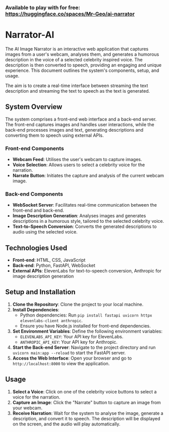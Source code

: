 ### Available to play with for free: https://huggingface.co/spaces/Mr-Geo/ai-narrator

# Narrator-AI

The AI Image Narrator is an interactive web application that captures images from a user's webcam, analyses them, and generates a humorous description in the voice of a selected celebrity inspired voice. The description is then converted to speech, providing an engaging and unique experience. This document outlines the system's components, setup, and usage.

The aim is to create a real-time interface between streaming the text description and streaming the text to speech as the text is generated.

## System Overview

The system comprises a front-end web interface and a back-end server. The front-end captures images and handles user interactions, while the back-end processes images and text, generating descriptions and converting them to speech using external APIs.

### Front-end Components

- **Webcam Feed**: Utilises the user's webcam to capture images.
- **Voice Selection**: Allows users to select a celebrity voice for the narration.
- **Narrate Button**: Initiates the capture and analysis of the current webcam image.

### Back-end Components

- **WebSocket Server**: Facilitates real-time communication between the front-end and back-end.
- **Image Description Generation**: Analyses images and generates descriptions in a humorous style, tailored to the selected celebrity voice.
- **Text-to-Speech Conversion**: Converts the generated descriptions to audio using the selected voice.

## Technologies Used

- **Front-end**: HTML, CSS, JavaScript
- **Back-end**: Python, FastAPI, WebSocket
- **External APIs**: ElevenLabs for text-to-speech conversion, Anthropic for image description generation

## Setup and Installation

1. **Clone the Repository**: Clone the project to your local machine.
2. **Install Dependencies**:
   - Python dependencies: Run `pip install fastapi uvicorn httpx elevenlabs-client anthropic`.
   - Ensure you have Node.js installed for front-end dependencies.
3. **Set Environment Variables**: Define the following environment variables:
   - `ELEVENLABS_API_KEY`: Your API key for ElevenLabs.
   - `ANTHROPIC_API_KEY`: Your API key for Anthropic.
4. **Start the Back-end Server**: Navigate to the project directory and run `uvicorn main:app --reload` to start the FastAPI server.
5. **Access the Web Interface**: Open your browser and go to `http://localhost:8000` to view the application.

## Usage

1. **Select a Voice**: Click on one of the celebrity voice buttons to select a voice for the narration.
2. **Capture an Image**: Click the "Narrate" button to capture an image from your webcam.
3. **Receive Narration**: Wait for the system to analyse the image, generate a description, and convert it to speech. The description will be displayed on the screen, and the audio will play automatically.

